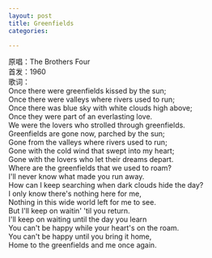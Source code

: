 ```yaml
---
layout: post
title: Greenfields
categories:

---
```

原唱：The Brothers Four    
首发：1960    
歌词：    
Once there were greenfields kissed by the sun;    
Once there were valleys where rivers used to run;    
Once there was blue sky with white clouds high above;    
Once they were part of an everlasting love.    
We were the lovers who strolled through greenfields.    
Greenfields are gone now, parched by the sun;    
Gone from the valleys where rivers used to run;    
Gone with the cold wind that swept into my heart;    
Gone with the lovers who let their dreams depart.    
Where are the greenfields that we used to roam?    
I'll never know what made you run away.    
How can I keep searching when dark clouds hide the day?    
I only know there's nothing here for me,    
Nothing in this wide world left for me to see.    
But I'll keep on waitin' 'til you return.    
I'll keep on waiting until the day you learn    
You can't be happy while your heart's on the roam.    
You can't be happy until you bring it home,    
Home to the greenfields and me once again.    